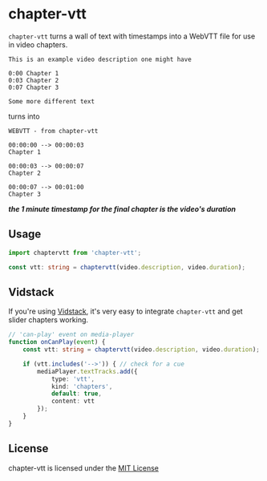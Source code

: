 # chapter-vtt
`chapter-vtt` turns a wall of text with timestamps into a WebVTT file for use in video chapters.

```
This is an example video description one might have

0:00 Chapter 1
0:03 Chapter 2
0:07 Chapter 3

Some more different text
```

turns into

```
WEBVTT - from chapter-vtt

00:00:00 --> 00:00:03
Chapter 1

00:00:03 --> 00:00:07
Chapter 2

00:00:07 --> 00:01:00
Chapter 3
```

***the 1 minute timestamp for the final chapter is the video's duration***

## Usage
```ts
import chaptervtt from 'chapter-vtt';

const vtt: string = chaptervtt(video.description, video.duration);
```

## Vidstack
If you're using [Vidstack](https://github.com/vidstack/player), it's very easy to integrate `chapter-vtt` and get slider chapters working.

```ts
// 'can-play' event on media-player
function onCanPlay(event) {
	const vtt: string = chaptervtt(video.description, video.duration);

	if (vtt.includes('-->')) { // check for a cue
		mediaPlayer.textTracks.add({
			type: 'vtt',
			kind: 'chapters',
			default: true,
			content: vtt
		});
	}
}
```

## License
chapter-vtt is licensed under the [MIT License](https://github.com/CosmicMedia/chapter-vtt/blob/master/LICENSE)
